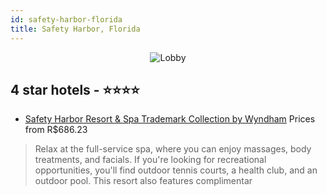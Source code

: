 ```yaml
---
id: safety-harbor-florida
title: Safety Harbor, Florida
---
```


<center><img src="https://i.travelapi.com/hotels/1000000/30000/20400/20378/dab44b5d_z.jpg" alt="Lobby" /></center>


##  4 star hotels - ⭐️⭐️⭐️⭐️

-    [Safety Harbor Resort & Spa Trademark Collection by Wyndham](https://us.hurb.com/hotels/safety-harbor/safety-harbor-resort-spa-trademark-collection-by-wyndham-JNP-JP001855?cmp=18055) Prices from R$686.23
   > Relax at the full-service spa, where you can enjoy massages, body treatments, and facials. If you're looking for recreational opportunities, you'll find outdoor tennis courts, a health club, and an outdoor pool. This resort also features complimentar
